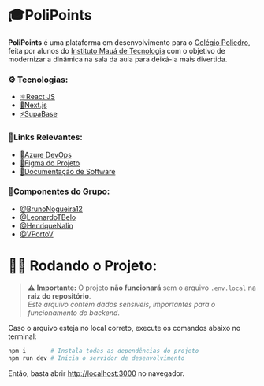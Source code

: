 # 🎓PoliPoints
**PoliPoints** é uma plataforma em desenvolvimento para o [Colégio Poliedro](https://www.colegiopoliedro.com.br/), feita por alunos do [Instituto Mauá de Tecnologia](https://maua.br/) com o objetivo de modernizar a dinâmica na sala da aula para deixá-la mais divertida.  

### ⚙️ Tecnologias:
- [⚛️React JS](https://react.dev/)
- [🍃Next.js](https://nextjs.org/)
- [⚡SupaBase](https://supabase.com/)
  
### 🔗Links Relevantes:
- [🚀Azure DevOps](https://dev.azure.com/ProjetoIntegradorSistemaPoliedro/ProjetoIntegradorPoliPoints-2025-1)
- [📐Figma do Projeto](https://www.figma.com/design/hKAIL7VGMuepwqao3CamLZ/PI---2025---1SEMESTRE?node-id=0-1&t=XGezNpkPVttgZG90-1)  
- [📑Documentação de Software](https://docs.google.com/document/d/1pHsOSU04TJgMk6EXPzR1UY7-iCh9av8w/edit?usp=sharing&ouid=114838215933637261222&rtpof=true&sd=true)

### 👥Componentes do Grupo:
- [@BrunoNogueira12](https://github.com/BrunoNogueira12)  
- [@LeonardoTBelo](https://github.com/LeonardoTBelo)  
- [@HenriqueNalin](https://github.com/HenriqueNalin)  
- [@VPortoV](https://github.com/VPortoV)

# 👨‍💻 Rodando o Projeto:

> ⚠ **Importante:** O projeto **não funcionará** sem o arquivo `.env.local` na **raiz do repositório**.  
> _Este arquivo contém dados sensíveis, importantes para o funcionamento do backend_.

Caso o arquivo esteja no local correto, execute os comandos abaixo no terminal:

```bash
npm i       # Instala todas as dependências do projeto
npm run dev # Inicia o servidor de desenvolvimento
```

Então, basta abrir [http://localhost:3000](http://localhost:3000) no navegador.
